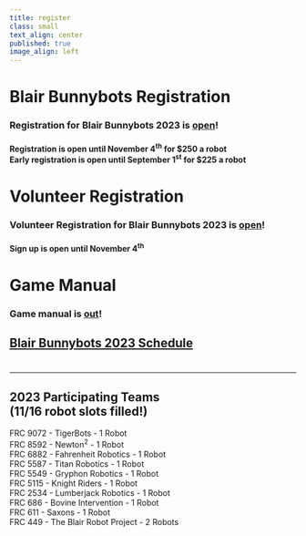 ```yaml
---
title: register
class: small
text_align: center
published: true
image_align: left
---
```


# **Blair Bunnybots Registration**
### Registration for Blair Bunnybots 2023 is [open](https://forms.gle/P6CBCiAryC2MGoY89)! 
#### Registration is open until November 4<sup>th</sup> for $250 a robot </br> Early registration is open until September 1<sup>st</sup> for $225 a robot

# **Volunteer Registration**
### Volunteer Registration for Blair Bunnybots 2023 is [open](https://forms.gle/R48FA1F24YnmYgHE6)!
#### Sign up is open until November 4<sup>th</sup>

# **Game Manual**
### Game manual is [out](https://docs.google.com/document/d/1OtVUJ3cwBjjSRfQvrFDM4mu5tYW5kNEiKQE-vzLtY2A/edit?usp=sharing)!

## [Blair Bunnybots 2023 Schedule](https://docs.google.com/document/d/1axW6Y_WmsrgSJ8pNxNLGLyLCSw-21vPZmiJ03NX5nUY/edit?usp=sharing)
# 
---
## **2023 Participating Teams** <br> (11/16 robot slots filled!)
FRC 9072 - TigerBots - 1 Robot <br>
FRC 8592 - Newton<sup>2</sup> - 1 Robot <br>
FRC 6882 - Fahrenheit Robotics - 1 Robot <br>
FRC 5587 - Titan Robotics - 1 Robot <br>
FRC 5549 - Gryphon Robotics - 1 Robot <br>
FRC 5115 - Knight Riders - 1 Robot <br>
FRC 2534 - Lumberjack Robotics - 1 Robot <br>
FRC 686 - Bovine Intervention - 1 Robot <br>
FRC 611 - Saxons - 1 Robot <br>
FRC 449 - The Blair Robot Project - 2 Robots
